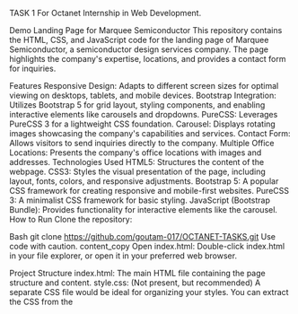 TASK 1 For Octanet Internship in Web Development.



Demo Landing Page for Marquee Semiconductor
This repository contains the HTML, CSS, and JavaScript code for the landing page of Marquee Semiconductor, a semiconductor design services company. The page highlights the company's expertise, locations, and provides a contact form for inquiries.

Features
Responsive Design: Adapts to different screen sizes for optimal viewing on desktops, tablets, and mobile devices.
Bootstrap Integration: Utilizes Bootstrap 5 for grid layout, styling components, and enabling interactive elements like carousels and dropdowns.
PureCSS: Leverages PureCSS 3 for a lightweight CSS foundation.
Carousel: Displays rotating images showcasing the company's capabilities and services.
Contact Form: Allows visitors to send inquiries directly to the company.
Multiple Office Locations: Presents the company's office locations with images and addresses.
Technologies Used
HTML5: Structures the content of the webpage.
CSS3: Styles the visual presentation of the page, including layout, fonts, colors, and responsive adjustments.
Bootstrap 5: A popular CSS framework for creating responsive and mobile-first websites.
PureCSS 3: A minimalist CSS framework for basic styling.
JavaScript (Bootstrap Bundle): Provides functionality for interactive elements like the carousel.
How to Run
Clone the repository:

Bash
git clone https://github.com/goutam-017/OCTANET-TASKS.git
Use code with caution.
content_copy
Open index.html:
Double-click index.html in your file explorer, or open it in your preferred web browser.

Project Structure
index.html: The main HTML file containing the page structure and content.
style.css: (Not present, but recommended) A separate CSS file would be ideal for organizing your styles. You can extract the CSS from the <style> tags in index.html.
Customization
Logo: Replace logo192.png with your actual logo file.
Images: Update image sources in the carousel and office sections with your own.
Content: Modify text content to reflect your company's information.
Styling: Customize the CSS (style.css) to match your brand's visual identity.
Additional Notes
This project assumes you have basic knowledge of HTML, CSS, and JavaScript.
Consider separating the CSS into a dedicated stylesheet for better maintainability.
For production, minify your CSS and JavaScript files to improve loading times.
If you don't want to use PureCSS, remove the link tag from the head.
Screenshots (Optional)
Include a few screenshots of the landing page to give visitors a visual preview.

License (Optional)
Specify the license under which you are releasing the code (e.g., MIT License).

Let me know if you'd like any adjustments or further details in the README!
